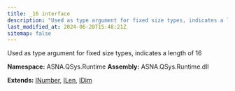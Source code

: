 ```yaml
---
title: _16 interface
description: "Used as type argument for fixed size types, indicates a length of 16  "
last_modified_at: 2024-06-28T15:48:21Z
sitemap: false
---
```


Used as type argument for fixed size types, indicates a length of 16 

**Namespace:** ASNA.QSys.Runtime
**Assembly:** ASNA.QSys.Runtime.dll

**Extends:** [INumber](/reference/runtime/qsys-runtime/i-number.html), [ILen](/reference/runtime/qsys-runtime/i-len.html), [IDim](/reference/runtime/qsys-runtime/i-dim.html)
<br>
<br>
